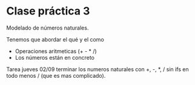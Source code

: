 # Clase práctica 3

Modelado de números naturales.

Tenemos que abordar el qué y el como

- Operaciones aritmeticas (+ - * /)
- Los números están en concreto

Tarea jueves 02/09 terminar los numeros naturales con +, -, *, / sin ifs en
todo menos / (que es mas complicado).
